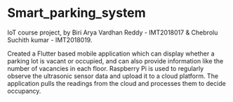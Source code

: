 # Smart_parking_system
IoT course project,
by Biri Arya Vardhan Reddy - IMT2018017 & Chebrolu Suchith kumar - IMT2018019.

Created a Flutter based mobile application which can display whether a parking lot is vacant or occupied, and can also provide information like the number of vacancies in each floor. Raspberry Pi is used to regularly observe the ultrasonic sensor data and upload it to a cloud platform. The application pulls the readings from the cloud and processes them to decide occupancy.
